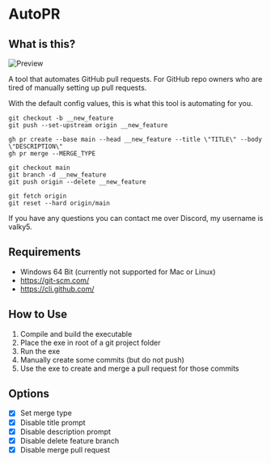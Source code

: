 # AutoPR

## What is this?
![Preview](https://github.com/user-attachments/assets/f9912f64-e8a8-4972-85cc-e35ceef0d14c)

A tool that automates GitHub pull requests. For GitHub repo owners who are tired of manually setting up pull requests.

With the default config values, this is what this tool is automating for you.
```
git checkout -b __new_feature
git push --set-upstream origin __new_feature

gh pr create --base main --head __new_feature --title \"TITLE\" --body \"DESCRIPTION\"
gh pr merge --MERGE_TYPE

git checkout main
git branch -d __new_feature
git push origin --delete __new_feature

git fetch origin
git reset --hard origin/main
```

If you have any questions you can contact me over Discord, my username is valky5.

## Requirements
- Windows 64 Bit (currently not supported for Mac or Linux)
- https://git-scm.com/
- https://cli.github.com/

## How to Use
1. Compile and build the executable
2. Place the exe in root of a git project folder
3. Run the exe
4. Manually create some commits (but do not push)
5. Use the exe to create and merge a pull request for those commits

## Options
- [x] Set merge type
- [x] Disable title prompt
- [x] Disable description prompt
- [x] Disable delete feature branch
- [x] Disable merge pull request
